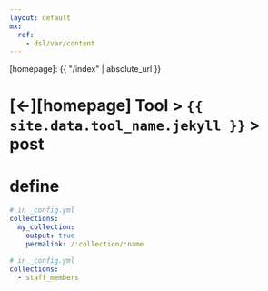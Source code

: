 ```yaml
---
layout: default
mx:
  ref:
    - dsl/var/content
---
```



[//]: #(Reference)
[homepage]:   {{ "/index" | absolute_url }}

# [&larr;][homepage] Tool > `{{ site.data.tool_name.jekyll }}` > post

# define
```yaml
# in _config.yml
collections:
  my_collection:
    output: true
    permalink: /:collection/:name
```
```yaml
# in _config.yml
collections:
  - staff_members
```
